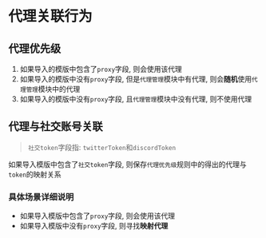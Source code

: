 # 代理关联行为

## 代理优先级

1. 如果导入的模版中包含了`proxy`字段, 则会使用该代理
2. 如果导入的模版中没有`proxy`字段, 但是`代理管理`模块中有代理, 则会**随机**使用`代理管理`模块中的代理
3. 如果导入的模版中没有`proxy`字段, 且`代理管理`模块中没有代理, 则不使用代理

## 代理与社交账号关联

> `社交token`字段指: `twitterToken`和`discordToken`

如果导入模版中包含了`社交token`字段, 则保存`代理优先级`规则中的得出的代理与`token`的映射关系

### 具体场景详细说明

- 如果导入模版中包含了`proxy`字段, 则会使用该代理
- 如果导入模版中没有`proxy`字段, 则寻找**映射代理**
